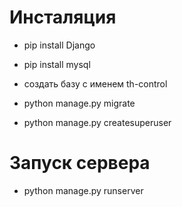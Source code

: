# Инсталяция
- pip install Django
- pip install mysql

- создать базу с именем th-control

- python manage.py migrate
- python manage.py createsuperuser

# Запуск сервера
- python manage.py runserver
